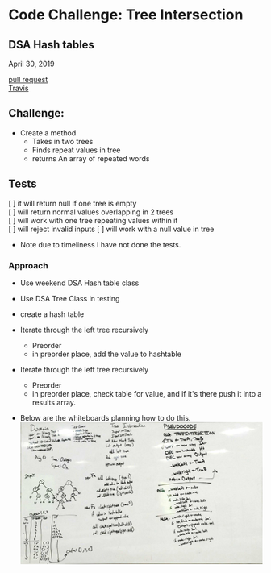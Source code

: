 # Code Challenge: Tree Intersection
## DSA Hash tables
April 30, 2019

[pull request](https://github.com/abferris/data-structures-and-algorithms/pull/54 )  
[Travis](https://travis-ci.com/abferris/data-structures-and-algorithms)
## Challenge:
* Create a method 
  * Takes in two trees
  * Finds repeat values in tree
  * returns An array of repeated words

## Tests
[ ] it will return null if one tree is empty  
[ ] will return normal values overlapping in 2 trees  
[ ] will work with one tree repeating values within it  
[ ] will reject invalid inputs
[ ] will work with a null value in tree  
* Note due to timeliness I have not done the tests.

### Approach 
* Use weekend DSA Hash table class
* Use DSA Tree Class in testing
* create a hash table
* Iterate through the left tree recursively
  * Preorder
  * in preorder place, add the value to hashtable
* Iterate through the left tree recursively
  * Preorder
  * in preorder place, check table for value, and if it's there push it into a results array.

* Below are the whiteboards planning how to do this.
![UML](./tree-intersection.jpg)


